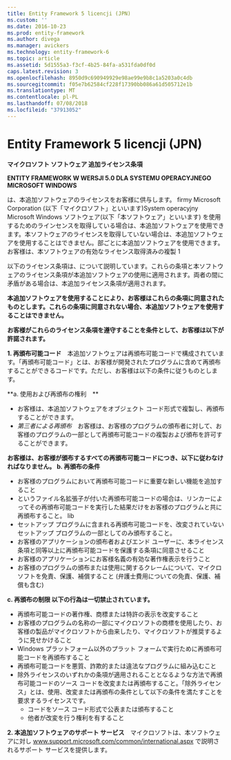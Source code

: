 ```yaml
---
title: Entity Framework 5 licencji (JPN)
ms.custom: ''
ms.date: 2016-10-23
ms.prod: entity-framework
ms.author: divega
ms.manager: avickers
ms.technology: entity-framework-6
ms.topic: article
ms.assetid: 5d1555a3-f3cf-4b25-84fa-a531fda0df0d
caps.latest.revision: 3
ms.openlocfilehash: 8950d9c690949929e98ae99e9b8c1a5203a0c4db
ms.sourcegitcommit: f05e7b62584cf228f17390bb086a61d505712e1b
ms.translationtype: MT
ms.contentlocale: pl-PL
ms.lasthandoff: 07/08/2018
ms.locfileid: "37913052"
---
```

# <a name="entity-framework-5-license-jpn"></a>Entity Framework 5 licencji (JPN)
**マイクロソフト ソフトウェア 追加ライセンス条項**

**ENTITY FRAMEWORK W WERSJI 5.0 DLA SYSTEMU OPERACYJNEGO MICROSOFT WINDOWS**

は、本追加ソフトウェアのライセンスをお客様に供与します。 firmy Microsoft Corporation (以下「マイクロソフト」といいます)System operacyjny Microsoft Windows ソフトウェア(以下「本ソフトウェア」といいます) を使用するためのラインセンスを取得している場合は、本追加ソフトウェアを使用できます。本ソフトウェアのライセンスを取得していない場合は、本追加ソフトウェアを使用することはできません。部ごとに本追加ソフトウェアを使用できます。 お客様は、本ソフトウェアの有効なライセンス取得済みの複製 1

以下のライセンス条項は、について説明しています。これらの条項と本ソフトウェアのライセンス条項が本追加ソフトウェアの使用に適用されます。両者の間に矛盾がある場合は、本追加ライセンス条項が適用されます。

**本追加ソフトウェアを使用することにより、お客様はこれらの条項に同意されたものとします。これらの条項に同意されない場合、本追加ソフトウェアを使用することはできません。**

**お客様がこれらのライセンス条項を遵守することを条件として、お客様は以下が許諾されます。**

**1. 再頒布可能コード**　本追加ソフトウェアは再頒布可能コードで構成されています。「再頒布可能コード」とは、お客様が開発されたプログラムに含めて再頒布することができるコードです。ただし、お客様は以下の条件に従うものとします。

**a. 使用および再頒布の権利　**

-   お客様は、本追加ソフトウェアをオブジェクト コード形式で複製し、再頒布することができます。
-   *第三者による再頒布*　お客様は、お客様のプログラムの頒布者に対して、お客様のプログラムの一部として再頒布可能コードの複製および頒布を許可することができます。

**お客様は、お客様が頒布するすべての再頒布可能コードにつき、以下に従わなければなりません。 b. 再頒布の条件**

-   お客様のプログラムにおいて再頒布可能コードに重要な新しい機能を追加すること
-   というファイル名拡張子が付いた再頒布可能コードの場合は、リンカーによってその再頒布可能コードを実行した結果だけをお客様のプログラムと共に再頒布すること。 lib
-   セットアップ プログラムに含まれる再頒布可能コードを、改変されていないセットアップ プログラムの一部としてのみ頒布すること。
-   お客様のアプリケーションの頒布者およびエンド ユーザーに、本ライセンス条項と同等以上に再頒布可能コードを保護する条項に同意させること
-   お客様のアプリケーションにお客様名義の有効な著作権表示を行うこと
-   お客様のプログラムの頒布または使用に関するクレームについて、マイクロソフトを免責、保護、補償すること (弁護士費用についての免責、保護、補償も含む)

**c. 再頒布の制限 以下の行為は一切禁止されています。**

-   再頒布可能コードの著作権、商標または特許の表示を改変すること
-   お客様のプログラムの名称の一部にマイクロソフトの商標を使用したり、お客様の製品がマイクロソフトから由来したり、マイクロソフトが推奨するように見せかけること
-   Windows プラットフォーム以外のプラット フォームで実行ために再頒布可能コードを再頒布すること
-   再頒布可能コードを悪質、詐欺的または違法なプログラムに組み込むこと
-   除外ライセンスのいずれかの条項が適用されることとなるような方法で再頒布可能コードのソース コードを改変または再頒布すること。「除外ライセンス」とは、使用、改変または再頒布の条件として以下の条件を満たすことを要求するライセンスです。
    -   コードをソース コード形式で公表または頒布すること
    -   他者が改変を行う権利を有すること

**2. 本追加ソフトウェアのサポート サービス**　マイクロソフトは、本ソフトウェアに対し www.support.microsoft.com/common/international.aspx で説明されるサポート サービスを提供します。
